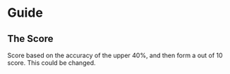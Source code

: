 # Guide

## The Score

Score based on the accuracy of the upper 40%, and then form a out of 10 score. This could be changed.
